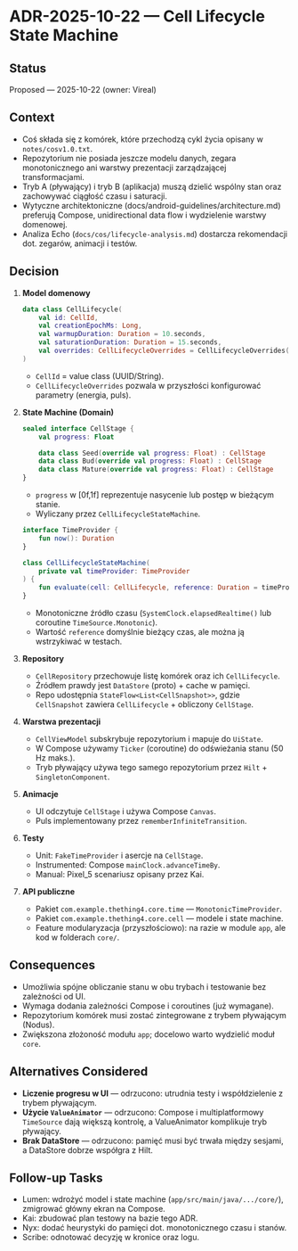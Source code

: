 # ADR-2025-10-22 — Cell Lifecycle State Machine

## Status
Proposed — 2025-10-22 (owner: Vireal)

## Context
- Coś składa się z komórek, które przechodzą cykl życia opisany w `notes/cosv1.0.txt`.
- Repozytorium nie posiada jeszcze modelu danych, zegara monotonicznego ani warstwy prezentacji zarządzającej transformacjami.
- Tryb A (pływający) i tryb B (aplikacja) muszą dzielić wspólny stan oraz zachowywać ciągłość czasu i saturacji.
- Wytyczne architektoniczne (docs/android-guidelines/architecture.md) preferują Compose, unidirectional data flow i wydzielenie warstwy domenowej.
- Analiza Echo (`docs/cos/lifecycle-analysis.md`) dostarcza rekomendacji dot. zegarów, animacji i testów.

## Decision
1. **Model domenowy**
   ```kotlin
   data class CellLifecycle(
       val id: CellId,
       val creationEpochMs: Long,
       val warmupDuration: Duration = 10.seconds,
       val saturationDuration: Duration = 15.seconds,
       val overrides: CellLifecycleOverrides = CellLifecycleOverrides()
   )
   ```
   - `CellId` = value class (UUID/String).
   - `CellLifecycleOverrides` pozwala w przyszłości konfigurować parametry (energia, puls).

2. **State Machine (Domain)**
   ```kotlin
   sealed interface CellStage {
       val progress: Float

       data class Seed(override val progress: Float) : CellStage
       data class Bud(override val progress: Float) : CellStage
       data class Mature(override val progress: Float) : CellStage
   }
   ```
   - `progress` w [0f,1f] reprezentuje nasycenie lub postęp w bieżącym stanie.
   - Wyliczany przez `CellLifecycleStateMachine`.

   ```kotlin
   interface TimeProvider {
       fun now(): Duration
   }

   class CellLifecycleStateMachine(
       private val timeProvider: TimeProvider
   ) {
       fun evaluate(cell: CellLifecycle, reference: Duration = timeProvider.now()): CellStage
   }
   ```
   - Monotoniczne źródło czasu (`SystemClock.elapsedRealtime()` lub coroutine `TimeSource.Monotonic`).
   - Wartość `reference` domyślnie bieżący czas, ale można ją wstrzykiwać w testach.

3. **Repository**
   - `CellRepository` przechowuje listę komórek oraz ich `CellLifecycle`.
   - Źródłem prawdy jest `DataStore` (proto) + cache w pamięci.
   - Repo udostępnia `StateFlow<List<CellSnapshot>>`, gdzie `CellSnapshot` zawiera `CellLifecycle` + obliczony `CellStage`.

4. **Warstwa prezentacji**
   - `CellViewModel` subskrybuje repozytorium i mapuje do `UiState`.
   - W Compose używamy `Ticker` (coroutine) do odświeżania stanu (50 Hz maks.).
   - Tryb pływający używa tego samego repozytorium przez `Hilt` + `SingletonComponent`.

5. **Animacje**
   - UI odczytuje `CellStage` i używa Compose `Canvas`.
   - Puls implementowany przez `rememberInfiniteTransition`.

6. **Testy**
   - Unit: `FakeTimeProvider` i asercje na `CellStage`.
   - Instrumented: Compose `mainClock.advanceTimeBy`.
   - Manual: Pixel_5 scenariusz opisany przez Kai.

7. **API publiczne**
   - Pakiet `com.example.thething4.core.time` — `MonotonicTimeProvider`.
   - Pakiet `com.example.thething4.core.cell` — modele i state machine.
   - Feature modularyzacja (przyszłościowo): na razie w module `app`, ale kod w folderach `core/`.

## Consequences
- Umożliwia spójne obliczanie stanu w obu trybach i testowanie bez zależności od UI.
- Wymaga dodania zależności Compose i coroutines (już wymagane).
- Repozytorium komórek musi zostać zintegrowane z trybem pływającym (Nodus).
- Zwiększona złożoność modułu `app`; docelowo warto wydzielić moduł `core`.

## Alternatives Considered
- **Liczenie progresu w UI** — odrzucono: utrudnia testy i współdzielenie z trybem pływającym.
- **Użycie `ValueAnimator`** — odrzucono: Compose i multiplatformowy `TimeSource` dają większą kontrolę, a ValueAnimator komplikuje tryb pływający.
- **Brak DataStore** — odrzucono: pamięć musi być trwała między sesjami, a DataStore dobrze współgra z Hilt.

## Follow-up Tasks
- Lumen: wdrożyć model i state machine (`app/src/main/java/.../core/`), zmigrować główny ekran na Compose.
- Kai: zbudować plan testowy na bazie tego ADR.
- Nyx: dodać heurystyki do pamięci dot. monotonicznego czasu i stanów.
- Scribe: odnotować decyzję w kronice oraz logu.
